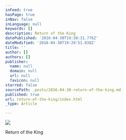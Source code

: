 ```yaml
---
inFeed: true
hasPage: true
inNav: false
inLanguage: null
keywords: []
description: Return of the King
datePublished: '2016-04-30T19:30:31.776Z'
dateModified: '2016-04-30T19:29:51.038Z'
title: ''
author: []
authors: []
publisher:
  name: null
  domain: null
  url: null
  favicon: null
starred: false
sourcePath: _posts/2016-04-30-return-of-the-king.md
published: true
url: return-of-the-king/index.html
_type: Article

---
```

![](https://the-grid-user-content.s3-us-west-2.amazonaws.com/2f37ac98-5322-40d4-9536-012797d879ce.jpg)

Return of the King